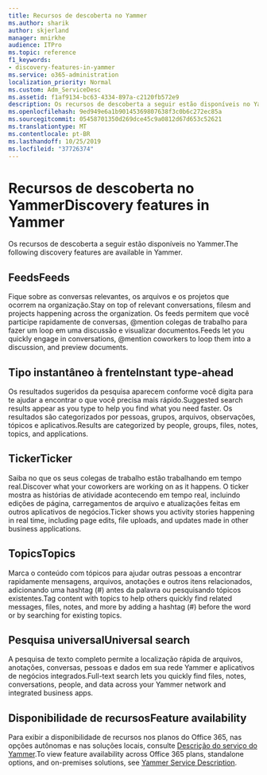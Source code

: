 ```yaml
---
title: Recursos de descoberta no Yammer
ms.author: sharik
author: skjerland
manager: mnirkhe
audience: ITPro
ms.topic: reference
f1_keywords:
- discovery-features-in-yammer
ms.service: o365-administration
localization_priority: Normal
ms.custom: Adm_ServiceDesc
ms.assetid: f1af9134-bc63-4334-897a-c2120fb572e9
description: Os recursos de descoberta a seguir estão disponíveis no Yammer.
ms.openlocfilehash: 9ed949e6a1b90145369807638f3c0b6c272ec85a
ms.sourcegitcommit: 05458701350d269dce45c9a0812d67d653c52621
ms.translationtype: MT
ms.contentlocale: pt-BR
ms.lasthandoff: 10/25/2019
ms.locfileid: "37726374"
---
```

# <a name="discovery-features-in-yammer"></a><span data-ttu-id="52565-103">Recursos de descoberta no Yammer</span><span class="sxs-lookup"><span data-stu-id="52565-103">Discovery features in Yammer</span></span>

<span data-ttu-id="52565-104">Os recursos de descoberta a seguir estão disponíveis no Yammer.</span><span class="sxs-lookup"><span data-stu-id="52565-104">The following discovery features are available in Yammer.</span></span>
  
## <a name="feeds"></a><span data-ttu-id="52565-105">Feeds</span><span class="sxs-lookup"><span data-stu-id="52565-105">Feeds</span></span>

<span data-ttu-id="52565-106">Fique sobre as conversas relevantes, os arquivos e os projetos que ocorrem na organização.</span><span class="sxs-lookup"><span data-stu-id="52565-106">Stay on top of relevant conversations, filesm and projects happening across the organization.</span></span> <span data-ttu-id="52565-107">Os feeds permitem que você participe rapidamente de conversas, @mention colegas de trabalho para fazer um loop em uma discussão e visualizar documentos.</span><span class="sxs-lookup"><span data-stu-id="52565-107">Feeds let you quickly engage in conversations, @mention coworkers to loop them into a discussion, and preview documents.</span></span>

## <a name="instant-type-ahead"></a><span data-ttu-id="52565-108">Tipo instantâneo à frente</span><span class="sxs-lookup"><span data-stu-id="52565-108">Instant type-ahead</span></span>

<span data-ttu-id="52565-109">Os resultados sugeridos da pesquisa aparecem conforme você digita para te ajudar a encontrar o que você precisa mais rápido.</span><span class="sxs-lookup"><span data-stu-id="52565-109">Suggested search results appear as you type to help you find what you need faster.</span></span> <span data-ttu-id="52565-110">Os resultados são categorizados por pessoas, grupos, arquivos, observações, tópicos e aplicativos.</span><span class="sxs-lookup"><span data-stu-id="52565-110">Results are categorized by people, groups, files, notes, topics, and applications.</span></span>
    
## <a name="ticker"></a><span data-ttu-id="52565-111">Ticker</span><span class="sxs-lookup"><span data-stu-id="52565-111">Ticker</span></span>

<span data-ttu-id="52565-112">Saiba no que os seus colegas de trabalho estão trabalhando em tempo real.</span><span class="sxs-lookup"><span data-stu-id="52565-112">Discover what your coworkers are working on as it happens.</span></span> <span data-ttu-id="52565-113">O ticker mostra as histórias de atividade acontecendo em tempo real, incluindo edições de página, carregamentos de arquivo e atualizações feitas em outros aplicativos de negócios.</span><span class="sxs-lookup"><span data-stu-id="52565-113">Ticker shows you activity stories happening in real time, including page edits, file uploads, and updates made in other business applications.</span></span>
  
## <a name="topics"></a><span data-ttu-id="52565-114">Topics</span><span class="sxs-lookup"><span data-stu-id="52565-114">Topics</span></span>

<span data-ttu-id="52565-115">Marca o conteúdo com tópicos para ajudar outras pessoas a encontrar rapidamente mensagens, arquivos, anotações e outros itens relacionados, adicionando uma hashtag (#) antes da palavra ou pesquisando tópicos existentes.</span><span class="sxs-lookup"><span data-stu-id="52565-115">Tag content with topics to help others quickly find related messages, files, notes, and more by adding a hashtag (#) before the word or by searching for existing topics.</span></span>
  
## <a name="universal-search"></a><span data-ttu-id="52565-116">Pesquisa universal</span><span class="sxs-lookup"><span data-stu-id="52565-116">Universal search</span></span>

<span data-ttu-id="52565-117">A pesquisa de texto completo permite a localização rápida de arquivos, anotações, conversas, pessoas e dados em sua rede Yammer e aplicativos de negócios integrados.</span><span class="sxs-lookup"><span data-stu-id="52565-117">Full-text search lets you quickly find files, notes, conversations, people, and data across your Yammer network and integrated business apps.</span></span>
  
## <a name="feature-availability"></a><span data-ttu-id="52565-118">Disponibilidade de recursos</span><span class="sxs-lookup"><span data-stu-id="52565-118">Feature availability</span></span>

<span data-ttu-id="52565-119">Para exibir a disponibilidade de recursos nos planos do Office 365, nas opções autônomas e nas soluções locais, consulte [Descrição do serviço do Yammer](yammer-service-description.md).</span><span class="sxs-lookup"><span data-stu-id="52565-119">To view feature availability across Office 365 plans, standalone options, and on-premises solutions, see [Yammer Service Description](yammer-service-description.md).</span></span>
  
  
